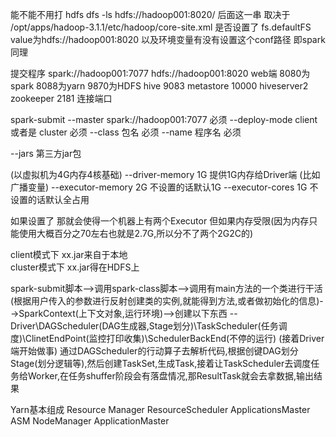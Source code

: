 能不能不用打  hdfs dfs -ls hdfs://hadoop001:8020/ 后面这一串
取决于 /opt/apps/hadoop-3.1.1/etc/hadoop/core-site.xml 是否设置了 
fs.defaultFS  value为hdfs://hadoop001:8020
以及环境变量有没有设置这个conf路径
即spark同理

提交程序 spark://hadoop001:7077 
hdfs://hadoop001:8020
web端 8080为spark 8088为yarn 9870为HDFS 
hive 9083 metastore
    10000 hiveserver2
zookeeper 2181 连接端口 

spark-submit 
--master spark://hadoop001:7077 必须
--deploy-mode client或者是 cluster 必须
--class 包名  必须
--name 程序名 必须

--jars 第三方jar包

(以虚拟机为4G内存4核基础)
--driver-memory 1G 提供1G内存给Driver端 (比如广播变量)
--executor-memory 2G  不设置的话默认1G
--executor-cores 1G  不设置的话默认全占用

如果设置了 那就会使得一个机器上有两个Executor 但如果内存受限(因为内存只能使用大概百分之70左右也就是2.7G,所以分不了两个2G2C的)


client模式下 xx.jar来自于本地  
cluster模式下 xx.jar得在HDFS上

spark-submit脚本-->调用spark-class脚本-->调用有main方法的一个类进行干活(根据用户传入的参数进行反射创建类的实例,就能得到方法,或者做初始化的信息)-->SparkContext(上下文对象,运行环境)-->创建以下东西 -- Driver\DAGScheduler(DAG生成器,Stage划分)\TaskScheduler(任务调度)\ClinetEndPoint(监控打印收集)\SchedulerBackEnd(不停的运行)
(接着Driver端开始做事)
通过DAGScheduler的行动算子去解析代码,根据创键DAG划分Stage(划分逻辑等),然后创建TaskSet,生成Task,接着让TaskScheduler去调度任务给Worker,在任务shuffer阶段会有落盘情况,那ResultTask就会去拿数据,输出结果

Yarn基本组成
Resource Manager
ResourceScheduler 
ApplicationsMaster ASM
NodeManager
ApplicationMaster

    